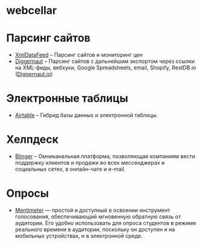 # webcellar

# Парсинг сайтов
* [XmlDataFeed](https://xmldatafeed.com/) – Парсинг сайтов и мониторинг цен
* [Diggernaut](https://www.diggernaut.ru/) – Парсинг сайтов с дальнейшим экспортом через ссылки на XML-фиды, вебхуки, Google Spreadsheets, email, Shopify, RestDB.io ([Diggernaut.io](https://www.diggernaut.io/))

# Электронные таблицы
* [Airtable](https://airtable.com/) – Гибрид базы данных и электронной таблицы.

# Хелпдеск
* [Blinger](https://blinger.io/) – Омниканальная платформа, позволяющая компаниям вести поддержку клиентов и продажи во всех мессенджерах и социальных сетях, в онлайн-чате и e-mail.

# Опросы
* [Mentimeter](https://www.mentimeter.com/) — простой и доступный в освоении инструмент голосования, обеспечивающий мгновенную обратную связь от аудитории. Его удобно использовать для опроса студентов в режиме реального времени в аудитории, поскольку он доступен и на мобильных устройствах, и в электронной среде. 
